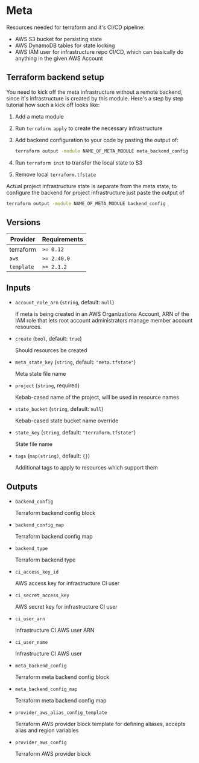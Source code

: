 # Meta

Resources needed for terraform and it's CI/CD pipeline:

- AWS S3 bucket for persisting state
- AWS DynamoDB tables for state locking
- AWS IAM user for infrastructure repo CI/CD, which can basically do anything in the given AWS Account

## Terraform backend setup

You need to kick off the meta infrastructure without a remote backend, since it's infrastructure is created by this module.
Here's a step by step tutorial how such a kick off looks like:

1. Add a meta module
2. Run `terraform apply` to create the necessary infrastructure
3. Add backend configuration to your code by pasting the output of:

   ```sh
   terraform output -module NAME_OF_META_MODULE meta_backend_config
   ```

4. Run `terraform init` to transfer the local state to S3
5. Remove local `terraform.tfstate`

Actual project infrastructure state is separate from the meta state, to configure the backend for project infrastructure just paste the output of

```sh
terraform output -module NAME_OF_META_MODULE backend_config
```

<!-- BEGIN_TF_DOCS -->

## Versions

| Provider   | Requirements |
| ---------- | ------------ |
| terraform  | `>= 0.12`    |
| `aws`      | `>= 2.40.0`  |
| `template` | `>= 2.1.2`   |

## Inputs

- `account_role_arn` (`string`, default: `null`)

  If meta is being created in an AWS Organizations Account, ARN of the IAM role that lets root account administrators manage member account resources.

- `create` (`bool`, default: `true`)

  Should resources be created

- `meta_state_key` (`string`, default: `"meta.tfstate"`)

  Meta state file name

- `project` (`string`, required)

  Kebab-cased name of the project, will be used in resource names

- `state_bucket` (`string`, default: `null`)

  Kebab-cased state bucket name override

- `state_key` (`string`, default: `"terraform.tfstate"`)

  State file name

- `tags` (`map(string)`, default: `{}`)

  Additional tags to apply to resources which support them

## Outputs

- `backend_config`

  Terraform backend config block

- `backend_config_map`

  Terraform backend config map

- `backend_type`

  Terraform backend type

- `ci_access_key_id`

  AWS access key for infrastructure CI user

- `ci_secret_access_key`

  AWS secret key for infrastructure CI user

- `ci_user_arn`

  Infrastructure CI AWS user ARN

- `ci_user_name`

  Infrastructure CI AWS user

- `meta_backend_config`

  Terraform meta backend config block

- `meta_backend_config_map`

  Terraform meta backend config map

- `provider_aws_alias_config_template`

  Terraform AWS provider block template for defining aliases, accepts alias and region variables

- `provider_aws_config`

  Terraform AWS provider block
